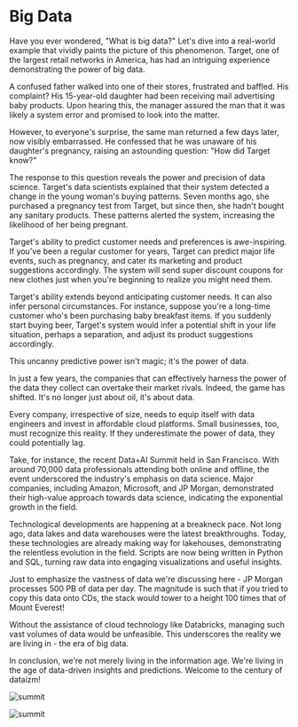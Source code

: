 # Big Data

Have you ever wondered, "What is big data?" Let's dive into a real-world example that vividly paints the picture of this phenomenon. Target, one of the largest retail networks in America, has had an intriguing experience demonstrating the power of big data.

A confused father walked into one of their stores, frustrated and baffled. His complaint? His 15-year-old daughter had been receiving mail advertising baby products. Upon hearing this, the manager assured the man that it was likely a system error and promised to look into the matter.

However, to everyone's surprise, the same man returned a few days later, now visibly embarrassed. He confessed that he was unaware of his daughter's pregnancy, raising an astounding question: "How did Target know?"

The response to this question reveals the power and precision of data science. Target's data scientists explained that their system detected a change in the young woman's buying patterns. Seven months ago, she purchased a pregnancy test from Target, but since then, she hadn't bought any sanitary products. These patterns alerted the system, increasing the likelihood of her being pregnant.

Target's ability to predict customer needs and preferences is awe-inspiring. If you've been a regular customer for years, Target can predict major life events, such as pregnancy, and cater its marketing and product suggestions accordingly. The system will send super discount coupons for new clothes just when you're beginning to realize you might need them.

Target's ability extends beyond anticipating customer needs. It can also infer personal circumstances. For instance, suppose you're a long-time customer who's been purchasing baby breakfast items. If you suddenly start buying beer, Target's system would infer a potential shift in your life situation, perhaps a separation, and adjust its product suggestions accordingly.

This uncanny predictive power isn't magic; it's the power of data.

In just a few years, the companies that can effectively harness the power of the data they collect can overtake their market rivals. Indeed, the game has shifted. It's no longer just about oil, it's about data.

Every company, irrespective of size, needs to equip itself with data engineers and invest in affordable cloud platforms. Small businesses, too, must recognize this reality. If they underestimate the power of data, they could potentially lag.

Take, for instance, the recent Data+AI Summit held in San Francisco. With around 70,000 data professionals attending both online and offline, the event underscored the industry's emphasis on data science. Major companies, including Amazon, Microsoft, and JP Morgan, demonstrated their high-value approach towards data science, indicating the exponential growth in the field.

Technological developments are happening at a breakneck pace. Not long ago, data lakes and data warehouses were the latest breakthroughs. Today, these technologies are already making way for lakehouses, demonstrating the relentless evolution in the field. Scripts are now being written in Python and SQL, turning raw data into engaging visualizations and useful insights.

Just to emphasize the vastness of data we're discussing here - JP Morgan processes 500 PB of data per day. The magnitude is such that if you tried to copy this data onto CDs, the stack would tower to a height 100 times that of Mount Everest!

Without the assistance of cloud technology like Databricks, managing such vast volumes of data would be unfeasible. This underscores the reality we are living in - the era of big data.

In conclusion, we're not merely living in the information age. We're living in the age of data-driven insights and predictions. Welcome to the century of dataizm!

![summit](../images/summit_1.JPEG)

![summit](../images/summit_crowds.JPEG)
